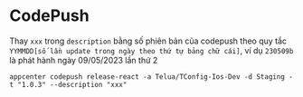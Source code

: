 # CodePush

Thay `xxx` trong `description` bằng số phiên bản của codepush theo quy tắc `YYMMDD[số lần update trong ngày theo thứ tự bảng chữ cái]`, ví dụ `230509b` là phát hành ngày 09/05/2023 lần thứ 2

`appcenter codepush release-react -a Telua/TConfig-Ios-Dev -d Staging -t "1.0.3" --description "xxx"`

